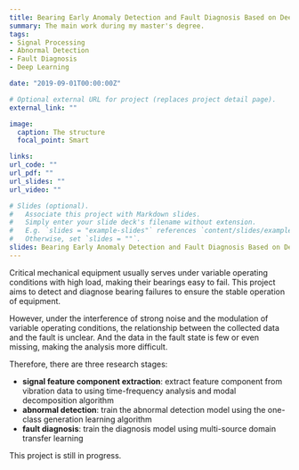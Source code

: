 ```yaml
---
title: Bearing Early Anomaly Detection and Fault Diagnosis Based on Deep Learning
summary: The main work during my master's degree.
tags:
- Signal Processing
- Abnormal Detection
- Fault Diagnosis
- Deep Learning

date: "2019-09-01T00:00:00Z"

# Optional external URL for project (replaces project detail page).
external_link: ""

image:
  caption: The structure
  focal_point: Smart

links:
url_code: ""
url_pdf: ""
url_slides: ""
url_video: ""

# Slides (optional).
#   Associate this project with Markdown slides.
#   Simply enter your slide deck's filename without extension.
#   E.g. `slides = "example-slides"` references `content/slides/example-slides.md`.
#   Otherwise, set `slides = ""`.
slides: Bearing Early Anomaly Detection and Fault Diagnosis Based on Deep Learning
---
```


Critical mechanical equipment usually serves under variable operating conditions with high load, making their bearings easy to fail. This project aims to detect and diagnose bearing failures to ensure the stable operation of equipment.

However, under the interference of strong noise and the modulation of variable operating conditions, the relationship between the collected data and the fault is unclear. And the data in the fault state is few or even missing, making the analysis more difficult.

Therefore, there are three research stages:

- **signal feature component extraction**: extract feature component from vibration data to using time-frequency analysis and modal decomposition algorithm
- **abnormal detection**: train the abnormal detection model using the one-class generation learning algorithm
- **fault diagnosis**: train the diagnosis model using multi-source domain transfer learning

This project is still in progress. 

